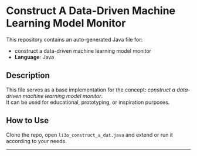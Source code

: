 # Construct A Data-Driven Machine Learning Model Monitor

This repository contains an auto-generated Java file for:

- construct a data-driven machine learning model monitor
- **Language**: Java

## Description

This file serves as a base implementation for the concept: *construct a data-driven machine learning model monitor*.  
It can be used for educational, prototyping, or inspiration purposes.

## How to Use

Clone the repo, open `li3o_construct_a_dat.java` and extend or run it according to your needs.

---


